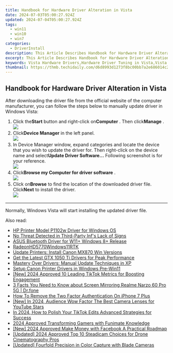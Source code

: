 ```yaml
---
title: Handbook for Hardware Driver Alteration in Vista
date: 2024-07-03T05:00:27.924Z
updated: 2024-07-04T05:00:27.924Z
tags:
  - win11
  - win10
  - win7
categories:
  - DriverInstall
description: This Article Describes Handbook for Hardware Driver Alteration in Vista
excerpt: This Article Describes Handbook for Hardware Driver Alteration in Vista
keywords: Vista Hardware Drivers,Hardware Driver Tuning in Vista,Vista Device Drivers Customization Guide,Windows Vista Hardware Driver Modification Tips,Advanced Hardware Drivers Tweaking in Vista,Windows Vista Driver Overhaul Strategies,Custom Hardware Drivers Development Guide for Vista
thumbnail: https://thmb.techidaily.com/d6d8993d1273f8bc00bb7a2e686014c201566f37966420d7b78cb492b551351d.jpg
---
```


## Handbook for Hardware Driver Alteration in Vista

 After downloading the driver file from the official website of the computer manufacturer, you can follow the steps below to manually update driver in Windows Vista:

1. Click the**Start** button and right-click on**Computer** . Then click**Manage** .  
![](https://images.drivereasy.com/wp-content/uploads/2015/06/12.png)
2. Click**Device Manager** in the left panel.  
![](https://images.drivereasy.com/wp-content/uploads/2015/06/21.png)
3. In Device Manager window, expand categories and locate the device that you wish to update the driver for. Then right-click on the device name and select**Update Driver Software…** Following screenshot is for your reference.  
![](https://images.drivereasy.com/wp-content/uploads/2015/06/31.png)
4. Click**Browse my Computer for driver software** .  
![](https://images.drivereasy.com/wp-content/uploads/2015/06/41.png)
5. Click on**Browse** to find the location of the downloaded driver file. Click**Next** to install the driver.  
![](https://images.drivereasy.com/wp-content/uploads/2015/06/71.png)

---

Normally, Windows Vista will start installing the updated driver file.


<ins class="adsbygoogle"
     style="display:block"
     data-ad-format="autorelaxed"
     data-ad-client="ca-pub-7571918770474297"
     data-ad-slot="1223367746"></ins>



<ins class="adsbygoogle"
     style="display:block"
     data-ad-client="ca-pub-7571918770474297"
     data-ad-slot="8358498916"
     data-ad-format="auto"
     data-full-width-responsive="true"></ins>

<span class="atpl-alsoreadstyle">Also read:</span>
<div><ul>
<li><a href="https://driver-install.techidaily.com/hp-printer-model-p1102w-driver-for-windows-os/"><u>HP Printer Model P1102w Driver for Windows OS</u></a></li>
<li><a href="https://driver-install.techidaily.com/no-threat-detected-in-third-party-infs-lack-of-signs/"><u>No Threat Detected in Third-Party Inf's Lack of Signs</u></a></li>
<li><a href="https://driver-install.techidaily.com/asus-bluetooth-driver-for-w11plus-windows-8plus-release/"><u>ASUS Bluetooth Driver for W11+ Windows 8+ Release</u></a></li>
<li><a href="https://driver-install.techidaily.com/radeonhd5770windows11rtk/"><u>RadeonHD5770Windows11RTK</u></a></li>
<li><a href="https://driver-install.techidaily.com/update-printers-install-canon-mx870-win-versions/"><u>Update Printers: Install Canon MX870 Win Versions</u></a></li>
<li><a href="https://driver-install.techidaily.com/get-the-latest-gtx-1050-ti-drivers-for-peak-performance/"><u>Get the Latest GTX 1050 Ti Drivers for Peak Performance</u></a></li>
<li><a href="https://driver-install.techidaily.com/mastery-over-drivers-manual-update-techniques-in-xp/"><u>Mastery Over Drivers: Manual Update Techniques in XP</u></a></li>
<li><a href="https://driver-install.techidaily.com/setup-canon-printer-drivers-in-windows-pre-win11/"><u>Setup Canon Printer Drivers in Windows Pre-Win11</u></a></li>
<li><a href="https://tiktok-videos.techidaily.com/new-2024-approved-10-leading-tiktok-metrics-for-boosting-engagement/"><u>[New] 2024 Approved  10 Leading TikTok Metrics for Boosting Engagement</u></a></li>
<li><a href="https://screen-mirror.techidaily.com/3-facts-you-need-to-know-about-screen-mirroring-realme-narzo-60-pro-5g-drfone-by-drfone-android/"><u>3 Facts You Need to Know about Screen Mirroring Realme Narzo 60 Pro 5G | Dr.fone</u></a></li>
<li><a href="https://apple-account.techidaily.com/how-to-remove-the-two-factor-authentication-on-iphone-7-plus-by-drfone-ios/"><u>How To Remove the Two Factor Authentication On iPhone 7 Plus</u></a></li>
<li><a href="https://facebook-video-share.techidaily.com/new-in-2024-audience-wow-factor-the-best-camera-lenses-for-youtube-stars/"><u>[New] In 2024, Audience Wow Factor  The Best Camera Lenses for YouTube Stars</u></a></li>
<li><a href="https://some-knowledge.techidaily.com/in-2024-how-to-polish-your-tiktok-edits-advanced-strategies-for-success/"><u>In 2024, How to Polish Your TikTok Edits  Advanced Strategies for Success</u></a></li>
<li><a href="https://some-skills.techidaily.com/2024-approved-transforming-gamers-with-funimate-knowledge/"><u>2024 Approved  Transforming Gamers with Funimate Knowledge</u></a></li>
<li><a href="https://facebook-video-recording.techidaily.com/new-2024-approved-make-money-with-facebook-a-practical-roadmap/"><u>[New] 2024 Approved  Make Money with Facebook  A Practical Roadmap</u></a></li>
<li><a href="https://vp-tips.techidaily.com/updated-2024-approved-top-10-steadicam-choices-for-drone-cinematography-pros/"><u>[Updated] 2024 Approved  Top 10 Steadicam Choices for Drone Cinematography Pros</u></a></li>
<li><a href="https://some-techniques.techidaily.com/updated-fourfold-precision-in-color-capture-with-blade-cameras/"><u>[Updated] Fourfold Precision in Color Capture with Blade Cameras</u></a></li>
</ul></div>
